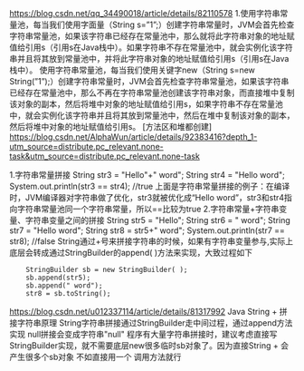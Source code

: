 https://blog.csdn.net/qq_34490018/article/details/82110578
1.使用字符串常量池，每当我们使用字面量（String s=”1”;）创建字符串常量时，JVM会首先检查字符串常量池，如果该字符串已经存在常量池中，那么就将此字符串对象的地址赋值给引用s（引用s在Java栈中）。如果字符串不存在常量池中，就会实例化该字符串并且将其放到常量池中，并将此字符串对象的地址赋值给引用s（引用s在Java栈中）。
使用字符串常量池，每当我们使用关键字new（String s=new String(”1”);）创建字符串常量时，JVM会首先检查字符串常量池，如果该字符串已经存在常量池中，那么不再在字符串常量池创建该字符串对象，而直接堆中复制该对象的副本，然后将堆中对象的地址赋值给引用s，如果字符串不存在常量池中，就会实例化该字符串并且将其放到常量池中，然后在堆中复制该对象的副本，然后将堆中对象的地址赋值给引用s。 [方法区和堆都创建]
https://blog.csdn.net/AlphaWun/article/details/92383416?depth_1-utm_source=distribute.pc_relevant.none-task&utm_source=distribute.pc_relevant.none-task

1.字符串常量拼接
        String str3 = "Hello"+" word";
		String str4 = "Hello word";
		System.out.println(str3 == str4); //true
        上面是字符串常量拼接的例子：在编译时，JVM编译器对字符串做了优化，str3就被优化成“Hello word”，str3和str4指向字符串常量池同一个字符串常量，所以==比较为true
2.字符串常量+字符串变量、字符串变量之间的拼接
        String str5 = "Hello";
		String str6 = " word";
		String str7 = "Hello word";
		String str8 = str5+" word";
		System.out.println(str7 == str8);  //false
        String通过+号来拼接字符串的时候，如果有字符串变量参与,实际上底层会转成通过StringBuilder的append( )方法来实现，大致过程如下

        StringBuilder sb = new StringBuilder( );
		sb.append(str5);
		sb.append(" word");
		str8 = sb.toString();


https://blog.csdn.net/u012337114/article/details/81317992 Java String + 拼接字符串原理
String字符串拼接通过StringBuilder走中间过程，通过append方法实现
null拼接会变成字符串"null"
程序有大量字符串拼接时，建议考虑直接写StringBuilder实现，就不需要底层new很多临时sb对象了。因为直接String + 会产生很多个sb对象 不如直接用一个 调用方法就行 